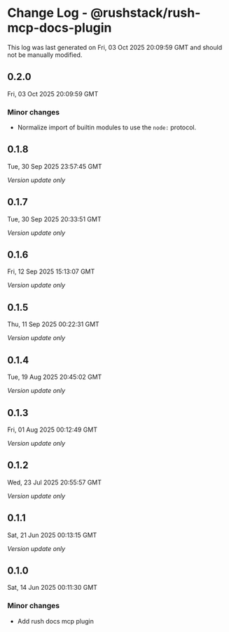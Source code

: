 # Change Log - @rushstack/rush-mcp-docs-plugin

This log was last generated on Fri, 03 Oct 2025 20:09:59 GMT and should not be manually modified.

## 0.2.0
Fri, 03 Oct 2025 20:09:59 GMT

### Minor changes

- Normalize import of builtin modules to use the `node:` protocol.

## 0.1.8
Tue, 30 Sep 2025 23:57:45 GMT

_Version update only_

## 0.1.7
Tue, 30 Sep 2025 20:33:51 GMT

_Version update only_

## 0.1.6
Fri, 12 Sep 2025 15:13:07 GMT

_Version update only_

## 0.1.5
Thu, 11 Sep 2025 00:22:31 GMT

_Version update only_

## 0.1.4
Tue, 19 Aug 2025 20:45:02 GMT

_Version update only_

## 0.1.3
Fri, 01 Aug 2025 00:12:49 GMT

_Version update only_

## 0.1.2
Wed, 23 Jul 2025 20:55:57 GMT

_Version update only_

## 0.1.1
Sat, 21 Jun 2025 00:13:15 GMT

_Version update only_

## 0.1.0
Sat, 14 Jun 2025 00:11:30 GMT

### Minor changes

- Add rush docs mcp plugin

